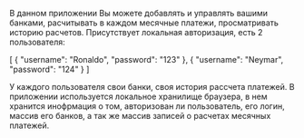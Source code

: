 В данном приложении Вы можете добавлять и управлять вашими банками,
расчитывать в каждом месячные платежи, просматривать историю расчетов.
Присутствует локальная авторизация, есть 2 пользователя:

[
    {
        "username": "Ronaldo",
        "password": "123"
    },
    {
        "username": "Neymar",
        "password": "124"
    }
]

У каждого пользователя свои банки, своя история рассчета платежей.
В приложении используется локальное хранилище браузера, в нем хранится инофрмация о том, 
авторизован ли пользователь, его логин, массив его банков, а так же массив записей о расчетах месячных платежей.
